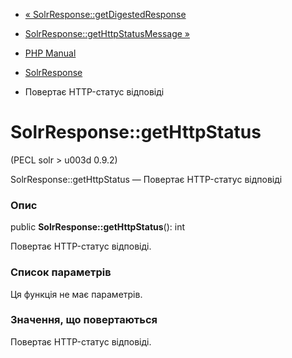 - [«
SolrResponse::getDigestedResponse](solrresponse.getdigestedresponse.md)
- [SolrResponse::getHttpStatusMessage
»](solrresponse.gethttpstatusmessage.md)

- [PHP Manual](index.md)
- [SolrResponse](class.solrresponse.md)
- Повертає HTTP-статус відповіді

# SolrResponse::getHttpStatus

(PECL solr \> u003d 0.9.2)

SolrResponse::getHttpStatus — Повертає HTTP-статус відповіді

### Опис

public **SolrResponse::getHttpStatus**(): int

Повертає HTTP-статус відповіді.

### Список параметрів

Ця функція не має параметрів.

### Значення, що повертаються

Повертає HTTP-статус відповіді.
